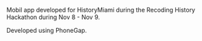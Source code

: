 Mobil app developed for HistoryMiami during the Recoding History Hackathon during Nov 8 - Nov 9. 

Developed using PhoneGap.